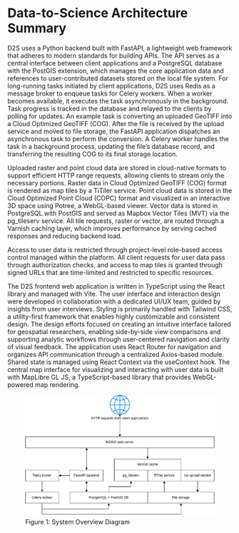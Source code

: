 # Data-to-Science Architecture Summary

D2S uses a Python backend built with FastAPI, a lightweight web framework that adheres to modern standards for building APIs. The API serves as a central interface between client applications and a PostgreSQL database with the PostGIS extension, which manages the core application data and references to user-contributed datasets stored on the local file system. For long-running tasks initiated by client applications, D2S uses Redis as a message broker to enqueue tasks for Celery workers. When a worker becomes available, it executes the task asynchronously in the background. Task progress is tracked in the database and relayed to the clients by polling for updates. An example task is converting an uploaded GeoTIFF into a Cloud Optimized GeoTIFF (COG). After the file is received by the upload service and moved to file storage, the FastAPI application dispatches an asynchronous task to perform the conversion. A Celery worker handles the task in a background process, updating the file’s database record, and transferring the resulting COG to its final storage location.

Uploaded raster and point cloud data are stored in cloud-native formats to support efficient HTTP range requests, allowing clients to stream only the necessary portions. Raster data in Cloud Optimized GeoTIFF (COG) format is rendered as map tiles by a TiTiler service. Point cloud data is stored in the Cloud Optimized Point Cloud (COPC) format and visualized in an interactive 3D space using Potree, a WebGL-based viewer. Vector data is stored in PostgreSQL with PostGIS and served as Mapbox Vector Tiles (MVT) via the pg_tileserv service. All tile requests, raster or vector, are routed through a Varnish caching layer, which improves performance by serving cached responses and reducing backend load.

Access to user data is restricted through project-level role-based access control managed within the platform. All client requests for user data pass through authorization checks, and access to map tiles is granted through signed URLs that are time-limited and restricted to specific resources.

The D2S frontend web application is written in TypeScript using the React library and managed with Vite. The user interface and interaction design were developed in collaboration with a dedicated UI/UX team, guided by insights from user interviews. Styling is primarily handled with Tailwind CSS, a utility-first framework that enables highly customizable and consistent design. The design efforts focused on creating an intuitive interface tailored for geospatial researchers, enabling side-by-side view comparisons and supporting analytic workflows through user-centered navigation and clarity of visual feedback. The application uses React Router for navigation and organizes API communication through a centralized Axios-based module. Shared state is managed using React Context via the useContext hook. The central map interface for visualizing and interacting with user data is built with MapLibre GL JS, a TypeScript-based library that provides WebGL-powered map rendering.

<figure>
  <img src="assets/system_overview.png" alt="System Overview Diagram">
  <figcaption>Figure 1: System Overview Diagram</figcaption>
</figure>
